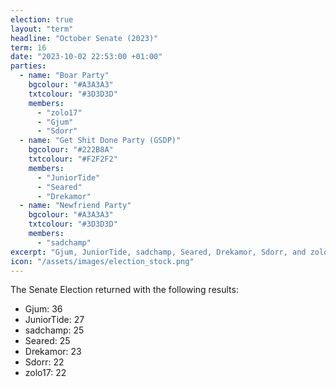 ```yaml
---
election: true
layout: "term"
headline: "October Senate (2023)"
term: 16
date: "2023-10-02 22:53:00 +01:00"
parties:
  - name: "Boar Party"
    bgcolour: "#A3A3A3"
    txtcolour: "#3D3D3D"
    members:
      - "zolo17"
      - "Gjum"
      - "Sdorr"
  - name: "Get Shit Done Party (GSDP)"
    bgcolour: "#222B8A"
    txtcolour: "#F2F2F2"
    members:
      - "JuniorTide"
      - "Seared"
      - "Drekamor"
  - name: "Newfriend Party"
    bgcolour: "#A3A3A3"
    txtcolour: "#3D3D3D"
    members:
      - "sadchamp"
excerpt: "Gjum, JuniorTide, sadchamp, Seared, Drekamor, Sdorr, and zolo17 elected to the Senate."
icon: "/assets/images/election_stock.png"
---
```

The Senate Election returned with the following results:

- Gjum: 36
- JuniorTide: 27
- sadchamp: 25
- Seared: 25
- Drekamor: 23
- Sdorr: 22
- zolo17: 22
